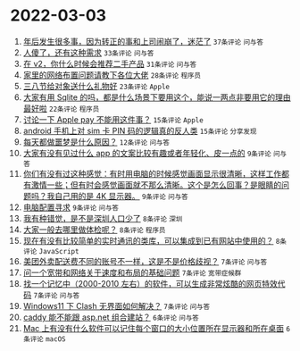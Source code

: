 # 2022-03-03

1. [年后发生很多事，因为转正的事和上司闹崩了，迷茫了](https://www.v2ex.com/t/837597) `37条评论` `问与答`
1. [人傻了，还有这种需求](https://www.v2ex.com/t/837625) `33条评论` `问与答`
1. [在 v2，你什么时候会推荐二手产品](https://www.v2ex.com/t/837617) `31条评论` `问与答`
1. [家里的网络布置问题请教下各位大佬](https://www.v2ex.com/t/837580) `28条评论` `程序员`
1. [三八节给对象送什么礼物好](https://www.v2ex.com/t/837593) `23条评论` `Apple`
1. [大家有用 Sqlite 的吗，都是什么场景下要用这个，能说一两点非要用它的理由最好啦](https://www.v2ex.com/t/837599) `22条评论` `程序员`
1. [讨论一下 Apple pay 不能用这件事？](https://www.v2ex.com/t/837608) `15条评论` `Apple`
1. [android 手机上对 sim 卡 PIN 码的逻辑真的反人类](https://www.v2ex.com/t/837594) `15条评论` `分享发现`
1. [每天都做噩梦是什么原因？](https://www.v2ex.com/t/837595) `12条评论` `问与答`
1. [大家有没有见过什么 app 的文案比较有趣或者年轻化、皮一点的](https://www.v2ex.com/t/837591) `9条评论` `问与答`
1. [你们有没有过这种感觉：有时用电脑的时候感觉画面显示很清晰，这样工作都有激情一些；但有时会感觉画面就不那么清晰。这个是怎么回事？是眼睛的问题吗？我自己用的是 4K 显示器。](https://www.v2ex.com/t/837590) `9条评论` `问与答`
1. [电脑配置寻求](https://www.v2ex.com/t/837583) `9条评论` `问与答`
1. [我有种错觉，是不是深圳人口少了](https://www.v2ex.com/t/837637) `8条评论` `深圳`
1. [大家一般去哪里做体检呢？](https://www.v2ex.com/t/837586) `8条评论` `程序员`
1. [现在有没有比较简单的实时通讯的类库，可以集成到已有网站中使用的？](https://www.v2ex.com/t/837577) `8条评论` `JavaScript`
1. [美团外卖配送费不同的账号不一样，这是不是价格歧视？](https://www.v2ex.com/t/837634) `7条评论` `问与答`
1. [问一个宽带和网络关于速度和布局的基础问题](https://www.v2ex.com/t/837618) `7条评论` `宽带症候群`
1. [找一个记忆中（2000-2010 左右）的软件，可以生成非常炫酷的网页特效代码](https://www.v2ex.com/t/837611) `7条评论` `问与答`
1. [Windows11 下 Clash 无界面如何解决？](https://www.v2ex.com/t/837600) `7条评论` `问与答`
1. [caddy 能不能跟 asp.net 组合建站？](https://www.v2ex.com/t/837589) `6条评论` `问与答`
1. [Mac 上有没有什么软件可以记住每个窗口的大小位置所在显示器和所在桌面](https://www.v2ex.com/t/837587) `6条评论` `macOS`

